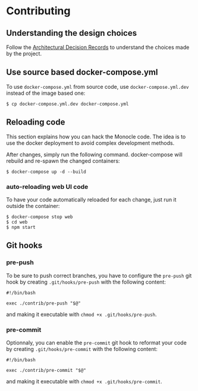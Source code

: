 # Contributing

## Understanding the design choices

Follow the [Architectural Decision Records](doc/adr/index.md) to
understand the choices made by the project.

## Use source based docker-compose.yml

To use `docker-compose.yml` from source code, use
`docker-compose.yml.dev` instead of the image based one:

```ShellSession
$ cp docker-compose.yml.dev docker-compose.yml
```

## Reloading code

This section explains how you can hack the Monocle code. The idea is to use
the docker deployment to avoid complex development methods.

After changes, simply run the following command. docker-compose will
rebuild and re-spawn the changed containers:

```ShellSession
$ docker-compose up -d --build
```

### auto-reloading web UI code

To have your code automatically reloaded for each change, just run it
outside the container:

```ShellSession
$ docker-compose stop web
$ cd web
$ npm start
```

## Git hooks

### pre-push

To be sure to push correct branches, you have to configure the
`pre-push` git hook by creating `.git/hooks/pre-push` with the
following content:

```Shell
#!/bin/bash

exec ./contrib/pre-push "$@"
```

and making it executable with `chmod +x .git/hooks/pre-push`.

### pre-commit

Optionnaly, you can enable the `pre-commit` git hook to reformat your
code by creating `.git/hooks/pre-commit` with the following
content:

```Shell
#!/bin/bash

exec ./contrib/pre-commit "$@"
```

and making it executable with `chmod +x .git/hooks/pre-commit`.
